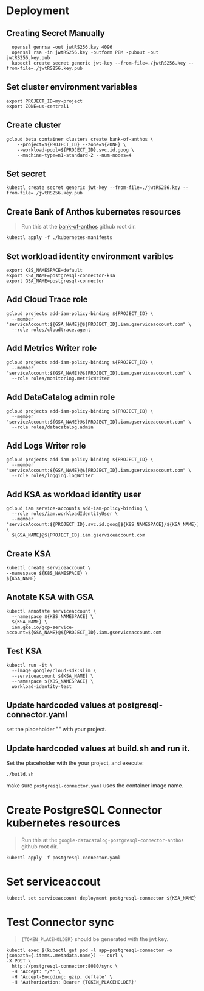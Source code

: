 # Deployment

## Creating Secret Manually

```
  openssl genrsa -out jwtRS256.key 4096
  openssl rsa -in jwtRS256.key -outform PEM -pubout -out jwtRS256.key.pub
  kubectl create secret generic jwt-key --from-file=./jwtRS256.key --from-file=./jwtRS256.key.pub
```

## Set cluster environment variables
```
export PROJECT_ID=my-project
export ZONE=us-central1
```

## Create cluster
```
gcloud beta container clusters create bank-of-anthos \
    --project=${PROJECT_ID} --zone=${ZONE} \
    --workload-pool=${PROJECT_ID}.svc.id.goog \
    --machine-type=n1-standard-2 --num-nodes=4
```

## Set secret
```
kubectl create secret generic jwt-key --from-file=./jwtRS256.key --from-file=./jwtRS256.key.pub
```

## Create Bank of Anthos kubernetes resources
> Run this at the [bank-of-anthos](https://github.com/GoogleCloudPlatform/bank-of-anthos) github root dir.
```
kubectl apply -f ./kubernetes-manifests
```

## Set workload identity environment varibles
```
export K8S_NAMESPACE=default
export KSA_NAME=postgresql-connector-ksa
export GSA_NAME=postgresql-connector
```

## Add Cloud Trace role
```
gcloud projects add-iam-policy-binding ${PROJECT_ID} \
  --member "serviceAccount:${GSA_NAME}@${PROJECT_ID}.iam.gserviceaccount.com" \
  --role roles/cloudtrace.agent
```

## Add Metrics Writer role
```
gcloud projects add-iam-policy-binding ${PROJECT_ID} \
  --member "serviceAccount:${GSA_NAME}@${PROJECT_ID}.iam.gserviceaccount.com" \
  --role roles/monitoring.metricWriter
```

## Add DataCatalog admin role
```
gcloud projects add-iam-policy-binding ${PROJECT_ID} \
  --member "serviceAccount:${GSA_NAME}@${PROJECT_ID}.iam.gserviceaccount.com" \
  --role roles/datacatalog.admin
```

## Add Logs Writer role
```
gcloud projects add-iam-policy-binding ${PROJECT_ID} \
  --member "serviceAccount:${GSA_NAME}@${PROJECT_ID}.iam.gserviceaccount.com" \
  --role roles/logging.logWriter
```

## Add KSA as workload identity user
```
gcloud iam service-accounts add-iam-policy-binding \
  --role roles/iam.workloadIdentityUser \
  --member "serviceAccount:${PROJECT_ID}.svc.id.goog[${K8S_NAMESPACE}/${KSA_NAME}]" \
  ${GSA_NAME}@${PROJECT_ID}.iam.gserviceaccount.com
```

## Create KSA
```
kubectl create serviceaccount \
--namespace ${K8S_NAMESPACE} \
${KSA_NAME}
```

## Anotate KSA with GSA
```
kubectl annotate serviceaccount \
  --namespace ${K8S_NAMESPACE} \
  ${KSA_NAME} \
  iam.gke.io/gcp-service-account=${GSA_NAME}@${PROJECT_ID}.iam.gserviceaccount.com
```  

## Test KSA
```
kubectl run -it \
  --image google/cloud-sdk:slim \
  --serviceaccount ${KSA_NAME} \
  --namespace ${K8S_NAMESPACE} \
  workload-identity-test
```  

## Update hardcoded values at postgresql-connector.yaml
set the placeholder "<SET-PROJECT>" with your project.

## Update hardcoded values at build.sh and run it.
Set the placeholder with the your project, and execute:
```
./build.sh
```
make sure `postgresql-connector.yaml` uses the container image name.

# Create PostgreSQL Connector kubernetes resources
> Run this at the `google-datacatalog-postgresql-connector-anthos` github root dir.
```
kubectl apply -f postgresql-connector.yaml
```

# Set serviceaccout
```
kubectl set serviceaccount deployment postgresql-connector ${KSA_NAME}
```

# Test Connector sync
> `{TOKEN_PLACEHOLDER}` should be generated with the jwt key.

```
kubectl exec $(kubectl get pod -l app=postgresql-connector -o jsonpath={.items..metadata.name}) -- curl \
-X POST \
  http://postgresql-connector:8080/sync \
  -H 'Accept: */*' \
  -H 'Accept-Encoding: gzip, deflate' \
  -H 'Authorization: Bearer {TOKEN_PLACEHOLDER}'
```  
